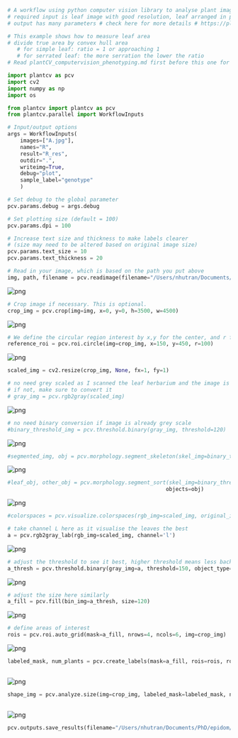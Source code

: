 ```python
# A workflow using python computer vision library to analyse plant images
# required input is leaf image with good resolution, leaf arranged in proper rows and columns
# output has many parameters # check here for more details # https://plantcv.readthedocs.io/en/stable/output_measurements/

# This example shows how to measure leaf area 
# divide true area by convex hull area
   # for simple leaf: ratio = 1 or approaching 1
   # for serrated leaf: the more serration the lower the ratio
# Read plantCV_computervision_phenotyping.md first before this one for more context
```


```python
import plantcv as pcv
import cv2
import numpy as np
import os
```


```python
from plantcv import plantcv as pcv
from plantcv.parallel import WorkflowInputs
```


```python
# Input/output options
args = WorkflowInputs(
    images=["A.jpg"],    
    names="R",
    result="R_res",
    outdir=".",
    writeimg=True,
    debug="plot",
    sample_label="genotype"
    )
```


```python
# Set debug to the global parameter 
pcv.params.debug = args.debug

# Set plotting size (default = 100)
pcv.params.dpi = 100

# Increase text size and thickness to make labels clearer
# (size may need to be altered based on original image size)
pcv.params.text_size = 10
pcv.params.text_thickness = 20
```


```python
# Read in your image, which is based on the path you put above
img, path, filename = pcv.readimage(filename="/Users/nhutran/Documents/PhD/epidom/assays/leaf_photo2/R.jpg")
```


    
![png](output_11_0.png)
    



```python
# Crop image if necessary. This is optional. 
crop_img = pcv.crop(img=img, x=0, y=0, h=3500, w=4500)
```


    
![png](output_12_0.png)
    



```python
# We define the circular region interest by x,y for the center, and r for the radius of the circle to get made 
reference_roi = pcv.roi.circle(img=crop_img, x=150, y=450, r=100)
```


    
![png](output_13_0.png)
    



```python
scaled_img = cv2.resize(crop_img, None, fx=1, fy=1)
```


```python
# no need grey scaled as I scanned the leaf herbarium and the image is also very close to grey scale
# if not, make sure to convert it
# gray_img = pcv.rgb2gray(scaled_img)
```


    
![png](output_15_0.png)
    



```python
# no need binary conversion if image is already grey scale
#binary_threshold_img = pcv.threshold.binary(gray_img, threshold=120)

```


    
![png](output_16_0.png)
    



```python
#segmented_img, obj = pcv.morphology.segment_skeleton(skel_img=binary_threshold_img)

```


    
![png](output_17_0.png)
    



```python
#leaf_obj, other_obj = pcv.morphology.segment_sort(skel_img=binary_threshold_img,
                                                  objects=obj)
```


    
![png](output_18_0.png)
    



```python
#colorspaces = pcv.visualize.colorspaces(rgb_img=scaled_img, original_img= True)

```


```python
# take channel L here as it visualise the leaves the best
a = pcv.rgb2gray_lab(rgb_img=scaled_img, channel='l')
```


    
![png](output_20_0.png)
    



```python
# adjust the threshold to see it best, higher threshold means less background noise/sharper image
a_thresh = pcv.threshold.binary(gray_img=a, threshold=150, object_type='dark')

```


![png](output_21_0.png)
    

```python
# adjust the size here similarly
a_fill = pcv.fill(bin_img=a_thresh, size=120)
```
    
![png](output_22_0.png)
    

```python
# define areas of interest
rois = pcv.roi.auto_grid(mask=a_fill, nrows=4, ncols=6, img=crop_img)

```
    
![png](output_23_0.png)
    

```python
labeled_mask, num_plants = pcv.create_labels(mask=a_fill, rois=rois, roi_type="partial")
 
```


    
![png](output_24_0.png)
    



```python
shape_img = pcv.analyze.size(img=crop_img, labeled_mask=labeled_mask, n_labels=24)
 
```

   
![png](output_25_0.png)
    


```python
pcv.outputs.save_results(filename="/Users/nhutran/Documents/PhD/epidom/assays/leaf_photo2/result/R")
```

